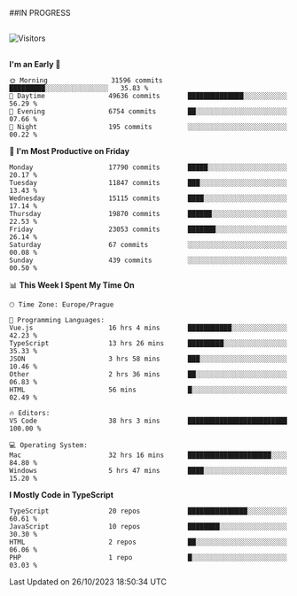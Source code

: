 ##IN PROGRESS
##
![Visitors](https://komarev.com/ghpvc/?username=petrbui&style=for-the-badge&label=Visitors+👀)



##
<!--
[![My GitHub stats](https://github-readme-stats.vercel.app/api?username=petrbui&theme=github_dark)](https://github.com/anuraghazra/github-readme-stats)

[![My wakatime stats](https://github-readme-stats.vercel.app/api/wakatime?username=petrbui&theme=github_dark)](https://github.com/anuraghazra/github-readme-stats)
-->
<!--START_SECTION:waka-->
**I'm an Early 🐤** 

```text
🌞 Morning                31596 commits       █████████░░░░░░░░░░░░░░░░   35.83 % 
🌆 Daytime                49636 commits       ██████████████░░░░░░░░░░░   56.29 % 
🌃 Evening                6754 commits        ██░░░░░░░░░░░░░░░░░░░░░░░   07.66 % 
🌙 Night                  195 commits         ░░░░░░░░░░░░░░░░░░░░░░░░░   00.22 % 
```
📅 **I'm Most Productive on Friday** 

```text
Monday                   17790 commits       █████░░░░░░░░░░░░░░░░░░░░   20.17 % 
Tuesday                  11847 commits       ███░░░░░░░░░░░░░░░░░░░░░░   13.43 % 
Wednesday                15115 commits       ████░░░░░░░░░░░░░░░░░░░░░   17.14 % 
Thursday                 19870 commits       ██████░░░░░░░░░░░░░░░░░░░   22.53 % 
Friday                   23053 commits       ███████░░░░░░░░░░░░░░░░░░   26.14 % 
Saturday                 67 commits          ░░░░░░░░░░░░░░░░░░░░░░░░░   00.08 % 
Sunday                   439 commits         ░░░░░░░░░░░░░░░░░░░░░░░░░   00.50 % 
```


📊 **This Week I Spent My Time On** 

```text
🕑︎ Time Zone: Europe/Prague

💬 Programming Languages: 
Vue.js                   16 hrs 4 mins       ███████████░░░░░░░░░░░░░░   42.23 % 
TypeScript               13 hrs 26 mins      █████████░░░░░░░░░░░░░░░░   35.33 % 
JSON                     3 hrs 58 mins       ███░░░░░░░░░░░░░░░░░░░░░░   10.46 % 
Other                    2 hrs 36 mins       ██░░░░░░░░░░░░░░░░░░░░░░░   06.83 % 
HTML                     56 mins             █░░░░░░░░░░░░░░░░░░░░░░░░   02.49 % 

🔥 Editors: 
VS Code                  38 hrs 3 mins       █████████████████████████   100.00 % 

💻 Operating System: 
Mac                      32 hrs 16 mins      █████████████████████░░░░   84.80 % 
Windows                  5 hrs 47 mins       ████░░░░░░░░░░░░░░░░░░░░░   15.20 % 
```

**I Mostly Code in TypeScript** 

```text
TypeScript               20 repos            ███████████████░░░░░░░░░░   60.61 % 
JavaScript               10 repos            ████████░░░░░░░░░░░░░░░░░   30.30 % 
HTML                     2 repos             ██░░░░░░░░░░░░░░░░░░░░░░░   06.06 % 
PHP                      1 repo              █░░░░░░░░░░░░░░░░░░░░░░░░   03.03 % 
```




 Last Updated on 26/10/2023 18:50:34 UTC
<!--END_SECTION:waka-->
